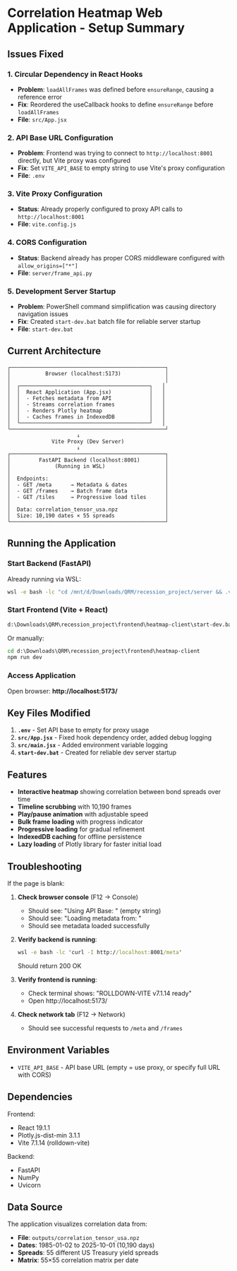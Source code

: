 # Correlation Heatmap Web Application - Setup Summary

## Issues Fixed

### 1. **Circular Dependency in React Hooks**
- **Problem**: `loadAllFrames` was defined before `ensureRange`, causing a reference error
- **Fix**: Reordered the useCallback hooks to define `ensureRange` before `loadAllFrames`
- **File**: `src/App.jsx`

### 2. **API Base URL Configuration**
- **Problem**: Frontend was trying to connect to `http://localhost:8001` directly, but Vite proxy was configured
- **Fix**: Set `VITE_API_BASE` to empty string to use Vite's proxy configuration
- **File**: `.env`

### 3. **Vite Proxy Configuration**
- **Status**: Already properly configured to proxy API calls to `http://localhost:8001`
- **File**: `vite.config.js`

### 4. **CORS Configuration**
- **Status**: Backend already has proper CORS middleware configured with `allow_origins=["*"]`
- **File**: `server/frame_api.py`

### 5. **Development Server Startup**
- **Problem**: PowerShell command simplification was causing directory navigation issues
- **Fix**: Created `start-dev.bat` batch file for reliable server startup
- **File**: `start-dev.bat`

## Current Architecture

```
┌─────────────────────────────────────────────────┐
│           Browser (localhost:5173)              │
│                                                 │
│  ┌─────────────────────────────────────────┐   │
│  │  React Application (App.jsx)            │   │
│  │  - Fetches metadata from API            │   │
│  │  - Streams correlation frames           │   │
│  │  - Renders Plotly heatmap               │   │
│  │  - Caches frames in IndexedDB           │   │
│  └─────────────────────────────────────────┘   │
└─────────────────────────────────────────────────┘
                      ↓
              Vite Proxy (Dev Server)
                      ↓
┌─────────────────────────────────────────────────┐
│         FastAPI Backend (localhost:8001)        │
│              (Running in WSL)                   │
│                                                 │
│  Endpoints:                                     │
│  - GET /meta      → Metadata & dates            │
│  - GET /frames    → Batch frame data            │
│  - GET /tiles     → Progressive load tiles      │
│                                                 │
│  Data: correlation_tensor_usa.npz               │
│  Size: 10,190 dates × 55 spreads                │
└─────────────────────────────────────────────────┘
```

## Running the Application

### Start Backend (FastAPI)
Already running via WSL:
```bash
wsl -e bash -lc "cd /mnt/d/Downloads/QRM/recession_project/server && .venv/bin/uvicorn frame_api:app --host 0.0.0.0 --port 8001 --reload"
```

### Start Frontend (Vite + React)
```cmd
d:\Downloads\QRM\recession_project\frontend\heatmap-client\start-dev.bat
```

Or manually:
```cmd
cd d:\Downloads\QRM\recession_project\frontend\heatmap-client
npm run dev
```

### Access Application
Open browser: **http://localhost:5173/**

## Key Files Modified

1. **`.env`** - Set API base to empty for proxy usage
2. **`src/App.jsx`** - Fixed hook dependency order, added debug logging
3. **`src/main.jsx`** - Added environment variable logging
4. **`start-dev.bat`** - Created for reliable dev server startup

## Features

- **Interactive heatmap** showing correlation between bond spreads over time
- **Timeline scrubbing** with 10,190 frames
- **Play/pause animation** with adjustable speed
- **Bulk frame loading** with progress indicator
- **Progressive loading** for gradual refinement
- **IndexedDB caching** for offline persistence
- **Lazy loading** of Plotly library for faster initial load

## Troubleshooting

If the page is blank:

1. **Check browser console** (F12 → Console)
   - Should see: "Using API Base: " (empty string)
   - Should see: "Loading metadata from: "
   - Should see metadata loaded successfully

2. **Verify backend is running**:
   ```cmd
   wsl -e bash -lc 'curl -I http://localhost:8001/meta'
   ```
   Should return 200 OK

3. **Verify frontend is running**:
   - Check terminal shows: "ROLLDOWN-VITE v7.1.14  ready"
   - Open http://localhost:5173/

4. **Check network tab** (F12 → Network)
   - Should see successful requests to `/meta` and `/frames`

## Environment Variables

- `VITE_API_BASE` - API base URL (empty = use proxy, or specify full URL with CORS)

## Dependencies

Frontend:
- React 19.1.1
- Plotly.js-dist-min 3.1.1
- Vite 7.1.14 (rolldown-vite)

Backend:
- FastAPI
- NumPy
- Uvicorn

## Data Source

The application visualizes correlation data from:
- **File**: `outputs/correlation_tensor_usa.npz`
- **Dates**: 1985-01-02 to 2025-10-01 (10,190 days)
- **Spreads**: 55 different US Treasury yield spreads
- **Matrix**: 55×55 correlation matrix per date
